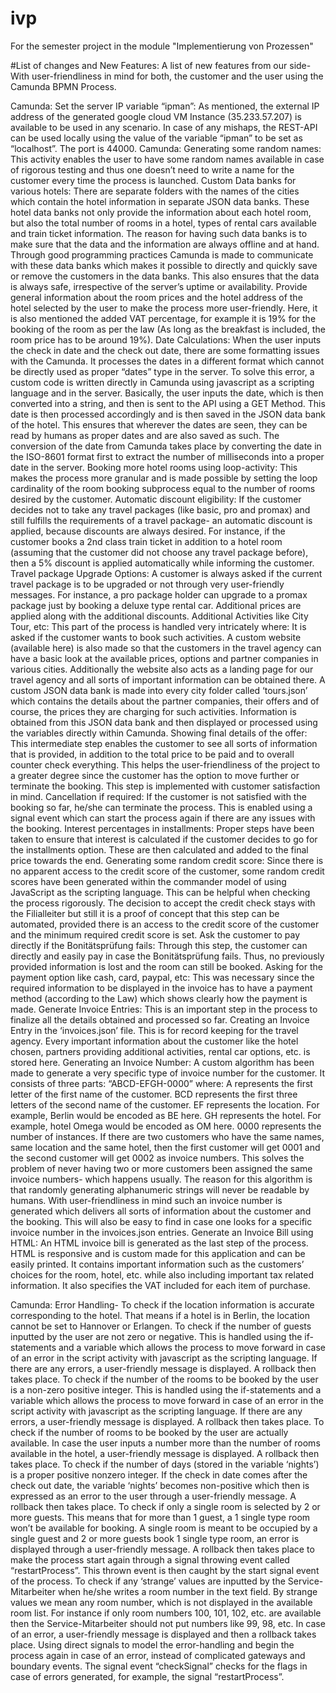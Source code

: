 # ivp
For the semester project in the module "Implementierung von Prozessen"

#List of changes and New Features: 
A list of new features from our side- With user-friendliness in mind for both, the customer and the user using the Camunda BPMN Process. 

Camunda: Set the server IP variable “ipman”:  As mentioned, the external IP address of the generated google cloud VM Instance (35.233.57.207) is available to be used in any scenario. In case of any mishaps, the REST-API can be used locally using the value of the variable “ipman” to be set as “localhost”. The port is 44000. 
Camunda: Generating some random names: This activity enables the user to have some random names available in case of rigorous testing and thus one doesn’t need to write a name for the customer every time the process is launched. 
Custom Data banks for various hotels: There are separate folders with the names of the cities which contain the hotel information in separate JSON data banks. These hotel data banks not only provide the information about each hotel room, but also the total number of rooms in a hotel, types of rental cars available and train ticket information. 
The reason for having such data banks is to make sure that the data and the information are always offline and at hand. Through good programming practices Camunda is made to communicate with these data banks which makes it possible to directly and quickly save or remove  the customers in the data banks. 
This also ensures that the data is always safe, irrespective of the server’s uptime or availability. 
Provide general information about the room prices and the hotel address of the hotel selected by the user to make the process more user-friendly. Here, it is also mentioned the added VAT percentage, for example it is 19% for the booking of the room as per the law (As long as the breakfast is included, the room price has to be around 19%). 
Date Calculations: When the user inputs the check in date and the check out date, there are some formatting issues with the Camunda. It processes the dates in a different format which cannot be directly used as proper “dates” type in the server.
To solve this error, a custom code is written directly in Camunda using javascript as a scripting language and in the server. Basically, the user inputs the date, which  is then converted into a string, and then  is sent to the API using a GET Method. 
This date is then processed accordingly and is then saved in the JSON data bank of the hotel. This ensures that wherever the dates are seen, they can be read by humans as proper dates and are also saved as such. 
The conversion of the date from Camunda takes place by converting the date in the ISO-8601 format first to extract the number of milliseconds into a proper date in the server. 
Booking more hotel rooms using loop-activity: This makes the process more granular and is made possible by setting the loop cardinality of the room booking subprocess equal to the number of rooms desired by the customer.
Automatic discount eligibility: If the customer decides not to take any travel packages (like basic, pro and promax) and still fulfills the requirements of a travel package- an automatic discount is applied, because discounts are always desired. For instance, if the customer books a 2nd class train ticket in addition to a hotel room (assuming that the customer did not choose any travel package before), then a 5% discount is applied automatically while informing the customer. 
Travel package Upgrade Options: A customer is always asked if the current travel package is to be upgraded or not through very user-friendly messages. For instance, a pro package holder can upgrade to a promax package just by booking a deluxe type rental car. Additional prices are applied along with the additional discounts. 
Additional Activities like City Tour, etc: This part of the process is handled very intricately where: 
It is asked if the customer wants to book such activities. 
A custom website (available here) is also made so that the customers in the travel agency can have a basic look at the available prices, options and partner companies in various cities. Additionally  the website also acts as a landing page for our travel agency and all sorts of important information can be obtained there. 
A custom JSON data bank is made into every city folder called ‘tours.json’ which contains the details about the partner companies, their offers and of course, the prices they are charging for such activities. 
Information is obtained from this JSON data bank and then displayed or processed using the variables directly within Camunda. 
Showing final details of the offer: This intermediate step enables the customer to see all sorts of information that is provided, in addition to the total price to be paid and to overall counter check everything. This helps the user-friendliness of the project to a greater degree since the customer has the option to move further or terminate the booking. This step is implemented with customer satisfaction in mind. 
Cancellation if required: If the customer is not satisfied with the booking so far, he/she can terminate the process. This is enabled using a signal event which can start the process again if there are any issues with the booking. 
Interest percentages in installments: Proper steps have been taken to ensure that interest is calculated if the customer decides to go for the installments option. These are then calculated and added to the final price towards the end. 
Generating some random credit score: Since there is no apparent access to the credit score of the customer, some random credit scores have been generated within the commander model of using JavaScript as the scripting language. This can be helpful when checking the process rigorously. 
The decision to accept the credit check stays with the Filialleiter but still it is a proof of concept that this step can be automated, provided there is an access to the credit score of the customer and the minimum required credit score is set. 
Ask the customer to pay directly if the Bonitätsprüfung fails: Through this step, the customer can directly and easily pay in case the Bonitätsprüfung fails. Thus, no previously provided information is lost and the room can still be booked. 
Asking for the payment option like cash, card, paypal, etc: This was necessary since the required information to be displayed in the invoice has to have a payment method (according to the Law) which shows clearly how the payment is made. 
Generate Invoice Entries: This is an important step in the process to finalize all the details obtained and processed so far. 
Creating an Invoice Entry in the ‘invoices.json’  file. This is for record keeping for the travel agency. Every important information about the customer like the hotel chosen, partners providing additional activities, rental car options, etc. is stored here. 
Generating an Invoice Number: A custom algorithm has been made to generate a very specific type of invoice number for the customer. It consists of three parts: “ABCD-EFGH-0000” where: 
A represents the first letter of the first name of the customer. 
BCD represents the first three letters of the second name of the customer. 
EF represents the location. For example, Berlin would be encoded as BE here. 
GH represents the hotel. For example, hotel Omega would be encoded as OM here. 
0000 represents the number of instances. If there are two customers who have the same names, same location and the same hotel, then the first customer will get 0001 and the second customer will get 0002 as invoice numbers. This solves the problem of never having two or more customers been assigned the same invoice numbers- which happens usually.
The reason for this algorithm is that randomly generating alphanumeric strings will never be readable by humans. With user-friendliness in mind such an invoice number is generated which delivers all sorts of information about the customer and the booking. This will also be easy to find in case one looks for a specific invoice number in the invoices.json entries. 
Generate an Invoice Bill using HTML:  An HTML invoice bill is generated as the last step of the process. HTML is responsive and is custom made for this application and can be easily printed. It contains important information such as the customers’ choices for the room, hotel, etc. while also including important tax related information. It also specifies the VAT included for each item of purchase. 


Camunda: Error Handling-
To check if the location information is accurate corresponding to the hotel. That means if a hotel is in Berlin, the location cannot be set to Hannover or Erlangen. 
To check if the number of guests inputted by the user are not zero or negative.  This is handled using the if-statements and a variable which allows the process to move forward in case of an error in the script activity with javascript as the scripting language. If there are any errors, a user-friendly message is displayed.  A rollback then takes place. 
To check if the number of the rooms to be booked by the user is a non-zero positive integer. This is handled using the if-statements and a variable which allows the process to move forward in case of an error in the script activity with javascript as the scripting language. If there are any errors, a user-friendly message is displayed. A rollback then takes place. 
To check if the number of rooms to be booked by the user are actually available. In case the user inputs a number more than the number of rooms available in the hotel, a user-friendly message is displayed. A rollback then takes place. 
To check if the number of days (stored in the variable ‘nights’) is a proper positive nonzero integer. If the check in date comes after the check out date, the variable ‘nights’ becomes non-positive which then is expressed as an error to the user through a user-friendly message. A rollback then takes place. 
To check if only a single room is selected by 2 or more guests. This means that for more than 1 guest, a 1 single type room won’t be available for booking. A single room is meant to be occupied by a single guest and 2 or more guests book 1 single type room, an error is displayed through a user-friendly message. A rollback then takes place to make the process start again through a signal throwing event called “restartProcess”. This thrown event is then caught by the start signal event  of the process. 
To check if any ‘strange’ values are inputted by the Service-Mitarbeiter when he/she writes a room number in the text field. By strange values we mean any room number, which is not displayed in the available room list. For instance if only room numbers 100, 101, 102, etc. are available then the Service-Mitarbeiter should not put numbers like 99, 98, etc. In case of an error, a user-friendly message is displayed and then a rollback takes place. 
Using direct signals to model the error-handling and begin the process again in case of an error, instead of complicated gateways and boundary events. 
The signal event “checkSignal” checks for the flags in case of errors generated, for example, the signal “restartProcess”.
